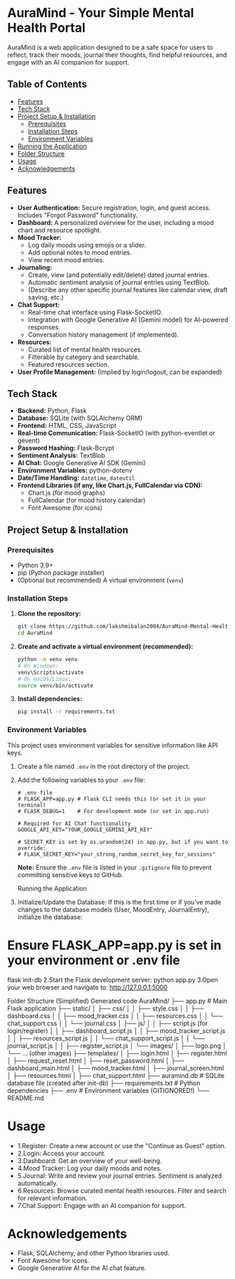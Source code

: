 # AuraMind - Your Simple Mental Health Portal

AuraMind is a web application designed to be a safe space for users to reflect, track their moods, journal their thoughts, find helpful resources, and engage with an AI companion for support.
## Table of Contents
- [Features](#features)
- [Tech Stack](#tech-stack)
- [Project Setup & Installation](#project-setup--installation)
    - [Prerequisites](#prerequisites)
    - [Installation Steps](#installation-steps)
    - [Environment Variables](#environment-variables)
- [Running the Application](#running-the-application)
- [Folder Structure](#folder-structure)
- [Usage](#usage)
- [Acknowledgements](#acknowledgements)
## Features

*   **User Authentication:** Secure registration, login, and guest access. Includes "Forgot Password" functionality.
*   **Dashboard:** A personalized overview for the user, including a mood chart and resource spotlight.
*   **Mood Tracker:**
    *   Log daily moods using emojis or a slider.
    *   Add optional notes to mood entries.
    *   View recent mood entries.
*   **Journaling:**
    *   Create, view (and potentially edit/delete) dated journal entries.
    *   Automatic sentiment analysis of journal entries using TextBlob.
    *   (Describe any other specific journal features like calendar view, draft saving, etc.)
*   **Chat Support:**
    *   Real-time chat interface using Flask-SocketIO.
    *   Integration with Google Generative AI (Gemini model) for AI-powered responses.
    *   Conversation history management (if implemented).
*   **Resources:**
    *   Curated list of mental health resources.
    *   Filterable by category and searchable.
    *   Featured resources section.
*   **User Profile Management:** (Implied by login/logout, can be expanded)

## Tech Stack

*   **Backend:** Python, Flask
*   **Database:** SQLite (with SQLAlchemy ORM)
*   **Frontend:** HTML, CSS, JavaScript
*   **Real-time Communication:** Flask-SocketIO (with python-eventlet or gevent)
*   **Password Hashing:** Flask-Bcrypt
*   **Sentiment Analysis:** TextBlob
*   **AI Chat:** Google Generative AI SDK (Gemini)
*   **Environment Variables:** python-dotenv
*   **Date/Time Handling:** `datetime`, `dateutil`
*   **Frontend Libraries (if any, like Chart.js, FullCalendar via CDN):**
    *   Chart.js (for mood graphs)
    *   FullCalendar (for mood history calendar)
    *   Font Awesome (for icons)

## Project Setup & Installation

### Prerequisites

*   Python 3.9+
*   pip (Python package installer)
*   (Optional but recommended) A virtual environment (`venv`)

### Installation Steps

1.  **Clone the repository:**
    ```bash
    git clone https://github.com/lakshmibalan2004/AuraMind-Mental-Health-Portal.git 
    cd AuraMind
    ```

2.  **Create and activate a virtual environment (recommended):**
    ```bash
    python -m venv venv
    # On Windows:
    venv\Scripts\activate
    # On macOS/Linux:
    source venv/bin/activate
    ```

3.  **Install dependencies:**
    ```bash
    pip install -r requirements.txt
    ```

### Environment Variables

This project uses environment variables for sensitive information like API keys.
1.  Create a file named `.env` in the root directory of the project.
2.  Add the following variables to your `.env` file:

    ```env
    # .env file
    # FLASK_APP=app.py # Flask CLI needs this (or set it in your terminal)
    # FLASK_DEBUG=1    # For development mode (or set in app.run)
    
    # Required for AI Chat functionality
    GOOGLE_API_KEY="YOUR_GOOGLE_GEMINI_API_KEY" 
    
    # SECRET_KEY is set by os.urandom(24) in app.py, but if you want to override:
    # FLASK_SECRET_KEY="your_strong_random_secret_key_for_sessions" 
    ```
    **Note:** Ensure the `.env` file is listed in your `.gitignore` file to prevent committing sensitive keys to GitHub.

    Running the Application
1. Initialize/Update the Database:
If this is the first time or if you've made changes to the database models (User, MoodEntry, JournalEntry), initialize the database:
# Ensure FLASK_APP=app.py is set in your environment or .env file
flask init-db
2.Start the Flask development server:
python app.py
3.Open your web browser and navigate to:
http://127.0.0.1:5000

Folder Structure (Simplified)
Generated code
AuraMind/
├── app.py                 # Main Flask application
├── static/
│   ├── css/
│   │   ├── style.css
│   │   ├── dashboard.css
│   │   ├── mood_tracker.css
│   │   ├── resources.css
│   │   └── chat_support.css
│   │   └── journal.css
│   ├── js/
│   │   ├── script.js          (for login/register)
│   │   ├── dashboard_script.js
│   │   ├── mood_tracker_script.js
│   │   ├── resources_script.js
│   │   └── chat_support_script.js
│   │   └── journal_script.js
│   │   ├── register_script.js
│   └── images/
│       ├── logo.png
│       └── ... (other images)
├── templates/
│   ├── login.html
│   ├── register.html
│   ├── request_reset.html
│   ├── reset_password.html
│   ├── dashboard_main.html
│   ├── mood_tracker.html
│   ├── journal_screen.html
│   ├── resources.html
│   ├── chat_support.html
├── auramind.db            # SQLite database file (created after init-db)
├── requirements.txt       # Python dependencies
├── .env                   # Environment variables (GITIGNORED!)
└── README.md         

# Usage
* 1.Register: Create a new account or use the "Continue as Guest" option.
* 2.Login: Access your account.
* 3.Dashboard: Get an overview of your well-being.
* 4.Mood Tracker: Log your daily moods and notes.
* 5.Journal: Write and review your journal entries. Sentiment is analyzed automatically.
* 6.Resources: Browse curated mental health resources. Filter and search for relevant information.
* 7.Chat Support: Engage with an AI companion for support.

# Acknowledgements
* Flask, SQLAlchemy, and other Python libraries used.
* Font Awesome for icons.
* Google Generative AI for the AI chat feature.
